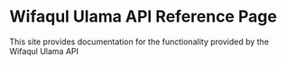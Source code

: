 # Wifaqul Ulama API Reference Page

This site provides documentation for the functionality provided by the Wifaqul Ulama API
